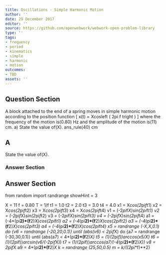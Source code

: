 ```yaml
---
title: Oscillations - Simple Harmonic Motion
author: ''
date: 29 December 2017
editor: ''
source: https://github.com/openwebwork/webwork-open-problem-library
type: ''
tags:
- frequency
- period
- kinematics
- simple
- harmonic
- motion
outcomes:
- TBD
assets: ''
---
```


## Question Section 

A block attached to the end of a spring moves in simple harmonic motion according to the position function
[
x(t) = Xcosleft ( 2pi f tright )
]
where the frequency of the motion is(0.80) Hz and the amplitude of the motion is(11) cm.
a) State the value of(X).
ans_rule(40) cm

## A
State the value of(X).
### Answer Section


## Answer Section

from random import randrange
showHint = 3

X = 11
f = 0.80
T = 1/f
t1 = 1.0
t2 = 2.0
t3 = 3.0
t4 = 4.0
x1 = X*cos(2*pi*f*t1)
x2 = X*cos(2*pi*f*t2)
x3 = X*cos(2*pi*f*t3)
x4 = X*cos(2*pi*f*t4)
v1 = (-2*pi*f*X)*sin(2*pi*f*t1)
v2 = (-2*pi*f*X)*sin(2*pi*f*t2)
v3 = (-2*pi*f*X)*sin(2*pi*f*t3)
v4 = (-2*pi*f*X)*sin(2*pi*f*t4)
a1 = (-4*(pi**2)*(f**2)*X)*cos(2*pi*f*t1)
a2 = (-4*(pi**2)*(f**2)*X)*cos(2*pi*f*t2)
a3 = (-4*(pi**2)*(f**2)*X)*cos(2*pi*f*t3)
a4 = (-4*(pi**2)*(f**2)*X)*cos(2*pi*f*t4)
x5 = randrange (-X,X,0.1)
do {v6 = randrange (-20,20,0.1)} until (abs(v6) < 2*pi*f*X)
do {a7 = randrange (-30,30,0.1)} until (abs(a7) < 4*(pi**2)*(f**2)*X)
t5 = (1/(2*pi*f))*arccos(x5/X)
t6 = (1/(2*pi*f))*arcsin(v6/(-2*pi*f*X))
t7 = (1/(2*pi*f))*arccos(a7/(-4*(pi**2)*(f**2)*X))
v8 = 2*pi*f*X
a9 = 4*(pi**2)*(f**2)*X
k = randrange (25,50,0.5)
m = k/((2*pi*f)**2)